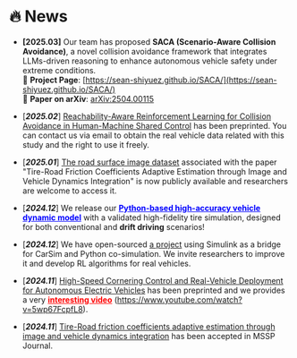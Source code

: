 # 🔥 News
- **[2025.03]** Our team has proposed **SACA (Scenario-Aware Collision Avoidance)**, a novel collision avoidance framework that integrates LLMs-driven reasoning to enhance autonomous vehicle safety under extreme conditions.  
  🔗 **Project Page**: [https://sean-shiyuez.github.io/SACA/](https://sean-shiyuez.github.io/SACA/)  
  📄 **Paper on arXiv**: [arXiv:2504.00115](https://arxiv.org/abs/2504.00115)

- [***2025.02***] [Reachability-Aware Reinforcement Learning for Collision Avoidance in Human-Machine Shared Control](https://arxiv.org/pdf/2502.10610) has been preprinted. You can contact us via email to obtain the real vehicle data related with this study and the right to use it freely.
- [***2025.01***] [The road surface image dataset](https://github.com/sean-shiyuez/Extreme-Road-Image-Dataset) associated with the paper "Tire-Road Friction Coefficients Adaptive Estimation through Image and Vehicle Dynamics Integration" is now publicly available and researchers are welcome to access it.
- [***2024.12***] We release our 
<a href="https://github.com/sean-shiyuez/High-Accuracy-Vehicle-Dynamic-Model" style="color: blue;"><b>Python-based high-accuracy vehicle dynamic model</b></a> 
  with a validated high-fidelity tire simulation, designed for both conventional and <b>drift driving</b> scenarios!

- [***2024.12***] We have open-sourced [a project](https://github.com/sean-shiyuez/Carsim_python_RL) using Simulink as a bridge for CarSim and Python co-simulation. We invite researchers to improve it and develop RL algorithms for real vehicles.
- [***2024.11***] [High-Speed Cornering Control and Real-Vehicle Deployment for Autonomous Electric Vehicles](https://arxiv.org/abs/2411.11762) has been preprinted and we provides a very <a href="https://www.youtube.com/watch?v=5wp67FcpfL8" style="color: red;"><b>interesting video</b></a> (https://www.youtube.com/watch?v=5wp67FcpfL8).
- [***2024.11***] [Tire-Road friction coefficients adaptive estimation through image and vehicle dynamics integration](https://drive.google.com/file/d/1zTifikSaW06fIksXDjQr9h7dws8O3gsA/view?usp=share_link) has been accepted in MSSP Journal.

